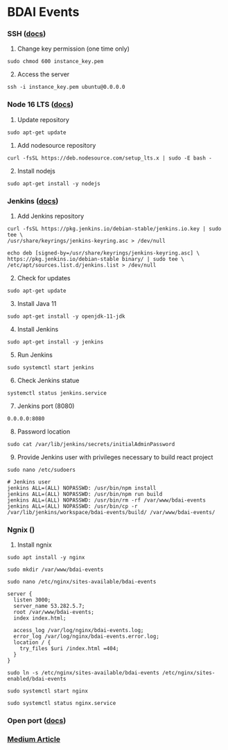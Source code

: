 # BDAI Events

### SSH ([docs](https://docs.aws.amazon.com/AWSEC2/latest/UserGuide/AccessingInstancesLinux.html))

1. Change key permission (one time only)

```
sudo chmod 600 instance_key.pem
```

2. Access the server

```
ssh -i instance_key.pem ubuntu@0.0.0.0
```

### Node 16 LTS ([docs](https://github.com/nodesource/distributions/blob/master/README.md))

1. Update repository

```
sudo apt-get update
```

1. Add nodesource repository

```
curl -fsSL https://deb.nodesource.com/setup_lts.x | sudo -E bash -
```

2. Install nodejs

```
sudo apt-get install -y nodejs
```

### Jenkins ([docs](https://www.jenkins.io/doc/book/installing/linux/))

1. Add Jenkins repository

```
curl -fsSL https://pkg.jenkins.io/debian-stable/jenkins.io.key | sudo tee \
/usr/share/keyrings/jenkins-keyring.asc > /dev/null
```

```
echo deb [signed-by=/usr/share/keyrings/jenkins-keyring.asc] \
https://pkg.jenkins.io/debian-stable binary/ | sudo tee \
/etc/apt/sources.list.d/jenkins.list > /dev/null
```

2. Check for updates

```
sudo apt-get update
```

3. Install Java 11

```
sudo apt-get install -y openjdk-11-jdk
```

4. Install Jenkins

```
sudo apt-get install -y jenkins
```

5. Run Jenkins

```
sudo systemctl start jenkins
```

6. Check Jenkins statue

```
systemctl status jenkins.service
```

7. Jenkins port (8080)

```
0.0.0.0:8080
```

8. Password location

```
sudo cat /var/lib/jenkins/secrets/initialAdminPassword
```

9. Provide Jenkins user with privileges necessary to build react project

```
sudo nano /etc/sudoers

# Jenkins user
jenkins ALL=(ALL) NOPASSWD: /usr/bin/npm install
jenkins ALL=(ALL) NOPASSWD: /usr/bin/npm run build
jenkins ALL=(ALL) NOPASSWD: /usr/bin/rm -rf /var/www/bdai-events
jenkins ALL=(ALL) NOPASSWD: /usr/bin/cp -r /var/lib/jenkins/workspace/bdai-events/build/ /var/www/bdai-events/
```

### Ngnix ()

1. Install ngnix

```
sudo apt install -y nginx

sudo mkdir /var/www/bdai-events

sudo nano /etc/nginx/sites-available/bdai-events

server {
  listen 3000;
  server_name 53.282.5.7;
  root /var/www/bdai-events;
  index index.html;

  access_log /var/log/nginx/bdai-events.log;
  error_log /var/log/nginx/bdai-events.error.log;
  location / {
    try_files $uri /index.html =404;
  }
}

sudo ln -s /etc/nginx/sites-available/bdai-events /etc/nginx/sites-enabled/bdai-events

sudo systemctl start nginx

sudo systemctl status nginx.service
```

### Open port ([docs](https://docs.aws.amazon.com/AWSEC2/latest/UserGuide/authorizing-access-to-an-instance.html))

### [Medium Article](https://medium.com/swlh/setup-a-ci-cd-pipeline-to-automate-react-app-deployment-on-aws-ec2-82bd0c194f77)
